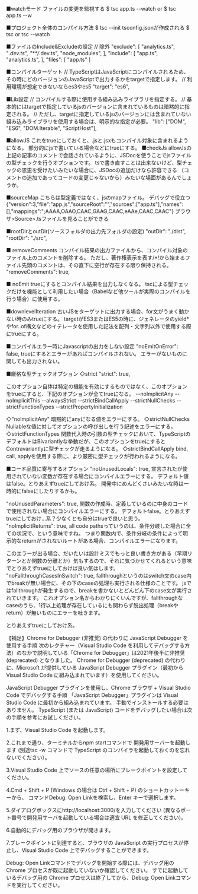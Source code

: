 ■watchモード
ファイルの変更を監視する
$ tsc app.ts --watch or $ tsc app.ts --w

■プロジェクト全体のコンパイル方法
$ tsc --init
tsconfig.jsonが作成される
$ tsc or  tsc --watch

■ファイルのInclude&Excludeの設定
// 除外
"exclude": [
  "analytics.ts",
  "*.dev.ts",
  "**/*.dev.ts",
  "node_modules",
],
"include": [
  "app.ts",
  "analytics.ts",
],
"files": [
  "app.ts"
]

■コンパイルターゲット
// TypeScriptはJavaScriptにコンパイルされるため、その時にどのバージョンのJavaScriptで出力するかをtargetで指定します。
// 利用環境が想定できないならes3やes5
"target": "es6",


■Lib設定
// コンパイルする際に使用する組み込みライブラリを指定する。
// 基本的にはtargetで指定しているjsのバージョンに含まれているものは暗黙的に指定される。
// ただし、targetに指定しているjsのバージョンには含まれていない組み込みライブラリを使用する場合は、明示的な指定が必要。
"lib": ["DOM", "ES6", "DOM.Iterable", "ScriptHost"],

■allowJS
これをtrueにしておくと、.jsと.jsxもコンパイル対象に含まれるようになる。
部分的にjsで書いている場合などにtrueにする。
■checkJs
allowJsの上記の記事のコメントで会話されているように、JSDocを使うことでjsファイルの型チェックを行うオプションです。
tsで書き直すことは出来ないけど、型チェックの恩恵を受けたいみたいな場合に、JSDocの追加だけなら許容できる
（コメントの追加であってコードの変更じゃないから）みたいな場面があるんでしょうか。

■sourceMap
こちらは型定義ではなく、jsのmapファイル。
デバッグで役立つ
{"version":3,"file":"app.js","sourceRoot":"","sources":["app.ts"],"names":[],"mappings":";AAAA,OAAO,CAAC,GAAG,CAAC,eAAe,CAAC,CAAC"}
ブラウザ>Source>.tsファイルを見ることができる

■rootDirとoutDir(ソースフォルダの出力先フォルダの設定)
"outDir": "./dist",
"rootDir": "./src",

■ removeComments
コンパイル結果の出力ファイルから、コンパイル対象のファイル上のコメントを削除する。
ただし、著作権表示を表す/*!から始まるファイル先頭のコメントは、その直下に空行が存在する限り保持される。
"removeComments": true,

■ noEmit
trueにするとコンパイル結果を出力しなくなる。
tscによる型チェックだけを機能として利用したい場合（Babelなど他ツールが実際のコンパイルを行う場合）に使用する。

■downlevelIteration
古いJSをターゲットに出力する場合、for文がうまく動かない時のみtrueにする。
targetがES3またはES5の時に、ジェネレータのyield*やfor..of構文などのイテレータを使用した記法を配列・文字列以外で使用する際にtrueにする。

■コンパイルエラー時にJavascriptの出力をしない設定
"noEmitOnError": false,
trueにするとエラーがあればコンパイルされない。
エラーがないものに関しても出力されない。

■厳格な型チェックオプション
◇strict
"strict": true,

このオプション自体は特定の機能を有効にするものではなく、このオプションをtrueにすると、下記のオプションが全てtrueになる。
--noImplicitAny
--noImplicitThis
--alwaysStrict
--strictBindCallApply
--strictNullChecks
--strictFunctionTypes
--strictPropertyInitialization


◇"noImplicitAny"
暗黙的にanyになる値をエラーにする。
◇strictNullChecks
Nullableな値に対してオプションの呼び出しを行う記述をエラーにする。
◇strictFunctionTypes
関数代入時の引数の型チェックにおいて、TypeScriptのデフォルトはBivariantlyな挙動だが、このオプションをtrueにするとContravariantlyに型チェックが走るようになる。
◇strictBindCallApply
bind, call, applyを使用する際に、より厳密に型チェックが行われるようになる。

■コード品質に寄与するオプション
"noUnusedLocals": true,
  宣言されたが使用されていない変数が存在する場合にコンパイルエラーにする。
  デフォルト値はfalse。とりあえずtrueにしておけ系。
  開発中にめんどくさいみたいな時は一時的にfalseにしたりするかも。

"noUnusedParameters": true,
  関数の作成時、定義しているのに中身のコードで使用されない場合にコンパイルエラーにする。
  デフォルトfalse。とりあえずtrueにしておけ...系？少なくとも自分はtrueで良いと思う。
"noImplicitReturns": true,
  all code pathsっていうのは、条件分岐した場合に全ての状況で、という意味ですね。
  つまり関数内で、条件分岐の条件によって明示的なreturnがされないルートがある場合、コンパイルエラーになります。

  このエラーが出る場合、だいたいは設計ミスでもっと良い書き方がある（早期リターンとか関数の分離とか）気もするので、それに気づかせてくれるという意味でとりあえずtrueにしておけば良い気はします。
"noFallthroughCasesInSwitch": true,
  fallthroughというのはswitch文のcase内でbreakが無い場合に、その下のcaseの処理も実行される仕様のことです。
  jsではfallthroughが発生するので、breakを書かないとどんどん下のcase文が実行されていきます。
  これオプション名からわかりにくいんですが、fallthroughなcaseのうち、1行以上処理が存在しているにも関わらず脱出処理（breakやreturn）が無いものにエラーを吐きます。

  とりあえずtrueにしておけ系。



【補足】Chrome for Debugger (非推奨) の代わりに JavaScript Debugger を使用する手順
次のレクチャー（Visual Studio Code を利用してデバッグする方法）のなかで説明している「Chrome for Debugger」は2021年後半に非推奨 (deprecated) となりました。
Chrome for Debugger (deprecated) の代わりに、Microsoft が提供している JavaScript Debugger プラグイン（最初から Visual Studio Code に組み込まれています）を使用してください。

JavaScript Debugger プラグインを使用し、Chrome ブラウザ + Visual Studio Code でデバッグする手順
「JavaScript Debugger」プラグインは Visual Studio Code に最初から組み込まれています。
手動でインストールする必要はありません。
TypeScript (または JavaScript) コードをデバッグしたい場合は次の手順を参考にお試しください。

1.まず、Visual Studio Code を起動します。

2.これまで通り、ターミナルからnpm startコマンドで 開発用サーバーを起動します (別途tsc -w コマンドで TypeScript のコンパイラを起動しておくのを忘れないでください）。

3.Visual Studio Code 上でソースの任意の場所にブレークポイントを設定してください。

4.Cmd + Shift + P (Windows の場合は Ctrl + Shift + P) のショートカットーキーから、
コマンドDebug: Open Linkを検索し、Enter キーで選択します。

5.ダイアログボックスにhttp://localhost:3000/を入力してください (異なるポート番号で開発用サーバを起動している場合は適宜 URL を修正してください)。

6.自動的にデバッグ用のブラウザが開きます。

7.ブレークポイントに到達すると、ブラウザの JavaScript の実行プロセスが停止し、Visual Studio Code 上でデバッグすることができます。

Debug: Open Linkコマンドでデバッグを開始する際には、デバッグ用の Chrome プロセスが既に起動していないか確認してください。
すでに起動しているデバッグ用の Chrome プロセスは終了してから、Debug: Open Linkコマンドを実行してください。
